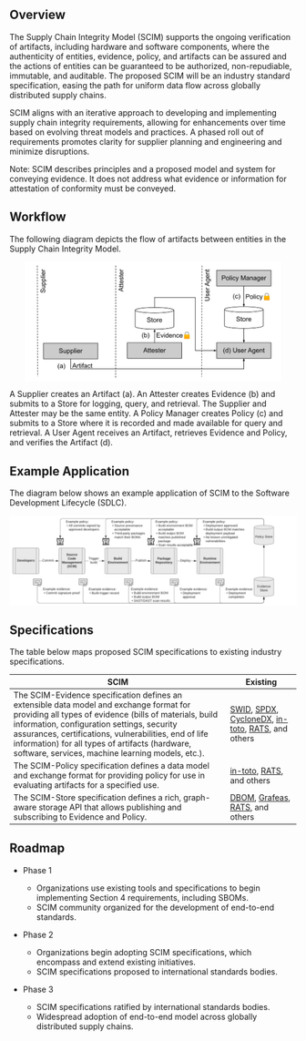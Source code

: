 ## Overview

The Supply Chain Integrity Model (SCIM) supports the ongoing verification of artifacts, including hardware and software components, where the authenticity of entities, evidence, policy, and artifacts can be assured and the actions of entities can be guaranteed to be authorized, non-repudiable, immutable, and auditable. The proposed SCIM will be an industry standard specification, easing the path for uniform data flow across globally distributed supply chains.

SCIM aligns with an iterative approach to developing and implementing supply chain integrity requirements, allowing for enhancements over time based on evolving threat models and practices. A phased roll out of requirements promotes clarity for supplier planning and engineering and minimize disruptions.

Note: SCIM describes principles and a proposed model and system for conveying evidence. It does not address what evidence or information for attestation of conformity must be conveyed.

## Workflow

The following diagram depicts the flow of artifacts between entities in the Supply Chain Integrity Model. 

<p align="center"><img src="images/workflow.svg" width="450" align="middle"></p>

A Supplier creates an Artifact (a). An Attester creates Evidence (b) and submits to a Store for logging, query, and retrieval. The Supplier and Attester may be the same entity. A Policy Manager creates Policy (c) and submits to a Store where it is recorded and made available for query and retrieval. A User Agent receives an Artifact, retrieves Evidence and Policy, and verifies the Artifact (d). 

## Example Application

The diagram below shows an example application of SCIM to the Software Development Lifecycle (SDLC).

<p align="center"><img src="images/example.svg" width="900" align="middle"></p>

## Specifications

The table below maps proposed SCIM specifications to existing industry specifications.

SCIM | Existing
---- | --------
The SCIM-Evidence specification defines an extensible data model and exchange format for providing all types of evidence (bills of materials, build information, configuration settings, security assurances, certifications, vulnerabilities, end of life information) for all types of artifacts (hardware, software, services, machine learning models, etc.). | [SWID](https://nvd.nist.gov/products/swid), [SPDX](https://spdx.dev), [CycloneDX](https://cyclonedx.org), [in-toto](https://in-toto.io), [RATS](https://datatracker.ietf.org/doc/html/draft-ietf-rats-architecture-10), and others
The SCIM-Policy specification defines a data model and exchange format for providing policy for use in evaluating artifacts for a specified use. | [in-toto](https://in-toto.io), [RATS](https://datatracker.ietf.org/doc/html/draft-ietf-rats-architecture-10), and others
The SCIM-Store specification defines a rich, graph-aware storage API that allows publishing and subscribing to Evidence and Policy. | [DBOM](https://dbom-project.readthedocs.io/en/latest), [Grafeas](https://grafeas.io), [RATS](https://datatracker.ietf.org/doc/html/draft-ietf-rats-architecture-10), and others

## Roadmap

- Phase 1
  - Organizations use existing tools and specifications to begin implementing Section 4 requirements, including SBOMs.
  - SCIM community organized for the development of end-to-end standards.

- Phase 2
  - Organizations begin adopting SCIM specifications, which encompass and extend existing initiatives. 
  - SCIM specifications proposed to international standards bodies.

- Phase 3
  - SCIM specifications ratified by international standards bodies.
  - Widespread adoption of end-to-end model across globally distributed supply chains.

